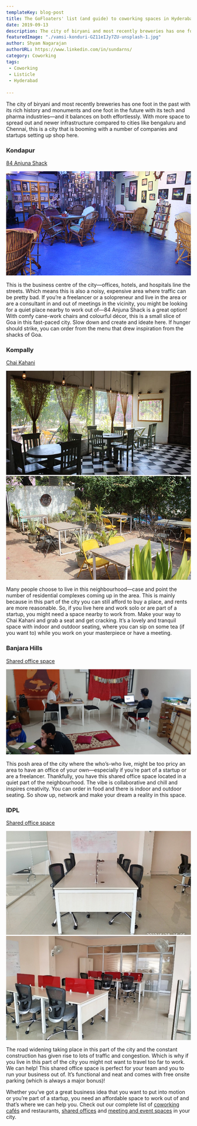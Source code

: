 ```yaml
---
templateKey: blog-post
title: The GoFloaters' list (and guide) to coworking spaces in Hyderabad
date: 2019-09-13
description: The city of biryani and most recently breweries has one foot in the past with its rich history and monuments and one foot in the future with its tech and pharma industries—and it balances on both effortlessly.
featuredImage: "./vamsi-konduri-GZ11eIJy7ZU-unsplash-1.jpg"
author: Shyam Nagarajan
authorURL: https://www.linkedin.com/in/sundarns/
category: Coworking
tags:
 - Coworking
 - Listicle
 - Hyderabad

---
```


<!--StartFragment-->

The city of biryani and most recently breweries has one foot in the past with its rich history and monuments and one foot in the future with its tech and pharma industries—and it balances on both effortlessly. With more space to spread out and newer infrastructure compared to cities like bengaluru and Chennai, this is a city that is booming with a number of companies and startups setting up shop here.

### Kondapur

[84 Anjuna Shack](https://app.gofloaters.com/#/home/explore/spacedetail/-LdhoqTAxew8Gal33JFR)

![Anjuna-Beach](./Anjuna-Beach.jpg)

This is the business centre of the city—offices, hotels, and hospitals line the streets. Which means this is also a noisy, expensive area where traffic can be pretty bad. If you’re a freelancer or a solopreneur and live in the area or are a consultant in and out of meetings in the vicinity, you might be looking for a quiet place nearby to work out of—84 Anjuna Shack is a great option! With comfy cane-work chairs and colourful décor, this is a small slice of Goa in this fast-paced city. Slow down and create and ideate here. If hunger should strike, you can order from the menu that drew inspiration from the shacks of Goa.

### Kompally

[Chai Kahani](https://app.gofloaters.com/#/home/explore/spacedetail/-LdhFJZEc4Lcv-I9B5vh)

![Chai-Kahani](./Chai-Kahani.jpg)
![Chai-Kahani-2](./Chai-Kahani-2.jpg)

Many people choose to live in this neighbourhood—case and point the number of residential complexes coming up in the area. This is mainly because in this part of the city you can still afford to buy a place, and rents are more reasonable. So, if you live here and work solo or are part of a startup, you might need a space nearby to work from. Make your way to Chai Kahani and grab a seat and get cracking. It’s a lovely and tranquil space with indoor and outdoor seating, where you can sip on some tea (if you want to) while you work on your masterpiece or have a meeting.

### Banjara Hills

[Shared office space](https://app.gofloaters.com/#/home/explore/spacedetail/-Llqn9vi2x2UfVgw9x6J)

![Shared-office-space-Banjara-Hills](./Shared-office-space-Banjara-Hills.jpg)

This posh area of the city where the who’s-who live, might be too pricy an area to have an office of your own—especially if you’re part of a startup or are a freelancer. Thankfully, you have this shared office space located in a quiet part of the neighbourhood. The vibe is collaborative and chill and inspires creativity. You can order in food and there is indoor and outdoor seating. So show up, network and make your dream a reality in this space.

### IDPL

[Shared office space](https://app.gofloaters.com/#/home/explore/spacedetail/-Lla8B24mnmaCwfpmvYO)

![Shared-office-space-IDPL](./Shared-office-space-IDPL.jpg)
![Shared-office-space-IDPL-2](./Shared-office-space-IDPL-2.jpg)

The road widening taking place in this part of the city and the constant construction has given rise to lots of traffic and congestion. Which is why if you live in this part of the city you might not want to travel too far to work. We can help! This shared office space is perfect for your team and you to run your business out of. It’s functional and neat and comes with free onsite parking (which is always a major bonus)!

Whether you’ve got a great business idea that you want to put into motion or you’re part of a startup, you need an affordable space to work out of and that’s where we can help you. Check out our complete list of [coworking cafés](https://www.gofloaters.com/cafe-coworking/) and restaurants, [shared offices](https://www.gofloaters.com/shared-office-space/) and [meeting and event spaces](https://www.gofloaters.com/meeting-spaces/) in your city.

<!--EndFragment-->
